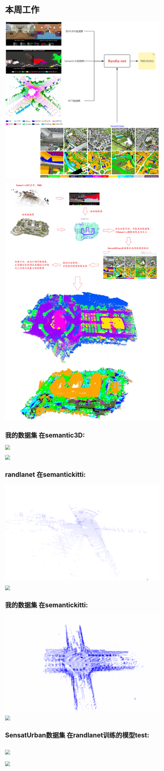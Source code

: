# 本周工作

![](https://github.com/Darren-pty/Research/blob/main/Learning%20of%20way/Semester/picture/76.png)

![](https://github.com/Darren-pty/Research/blob/main/Learning%20of%20way/Semester/picture/75.png)

## 我的数据集 在semantic3D:
![](https://github.com/Darren-pty/Research/blob/main/Learning%20of%20way/Semester/picture/21.gif)

![](https://github.com/Darren-pty/Research/blob/main/Learning%20of%20way/Semester/picture/22.gif)


## randlanet 在semantickitti:
![](https://github.com/Darren-pty/Research/blob/main/Learning%20of%20way/Semester/picture/19.gif)

![](https://github.com/Darren-pty/Research/blob/main/Learning%20of%20way/Semester/picture/20.gif)


## 我的数据集 在semantickitti:
![](https://github.com/Darren-pty/Research/blob/main/Learning%20of%20way/Semester/picture/17.gif)

![](https://github.com/Darren-pty/Research/blob/main/Learning%20of%20way/Semester/picture/18.gif)



## SensatUrban数据集 在randlanet训练的模型test:

![](https://github.com/Darren-pty/Research/blob/main/Learning%20of%20way/Semester/picture/23.gif)
--- 
![](https://github.com/Darren-pty/Research/blob/main/Learning%20of%20way/Semester/picture/24.gif)
